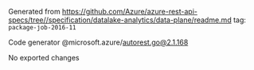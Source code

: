 Generated from https://github.com/Azure/azure-rest-api-specs/tree//specification/datalake-analytics/data-plane/readme.md tag: `package-job-2016-11`

Code generator @microsoft.azure/autorest.go@2.1.168

No exported changes